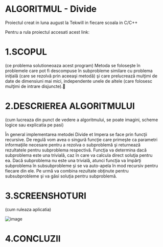 # ALGORITMUL - Divide
Proiectul creat in luna august la Tekwill in fiecare scoala in C/C++

Pentru a rula proiectul accesati acest link:

# 1.SCOPUL
(ce problema solutioneoaza acest program)
Metoda se foloseşte în problemele care pot fi
descompuse în subprobleme similare cu
problema iniţială (care se rezolvă prin aceeaşi
metodă) şi care prelucrează mulţimi de date de
dimensiuni mai mici, independente unele de
altele (care folosesc mulţimi de intrare
disjuncte).

# 2.DESCRIEREA ALGORITMULUI
(cum lucreaza din punct de vedere a algoritmului, se poate imagini, scheme logice sau explicatia pe pasi)

În general implementarea metodei Divide et Impera se face prin funcţii recursive. De regulă vom avea o singură funcţie care primeşte ca parametri informaţiile necesare pentru a rezolva o subproblemă şi returnează rezultatele pentru subproblema respectivă.
Funcţia va determina dacă subproblema este una trivială, caz în care va calcula direct soluţia pentru ea. Dacă subproblema nu este una trivială, atunci funcţia va împărţi subproblema în subsubprobleme şi se va auto-apela în mod recursiv pentru fiecare din ele. Pe urmă va combina rezultate obţinute pentru subsubprobleme şi va găsi soluţia pentru subproblemă.




# 3.SCREENSHOTURI
(cum ruleaza aplicatia)

![image](https://user-images.githubusercontent.com/75802120/103305414-c0897500-4a13-11eb-9a81-294ab99d5661.png)

# 4.CONCLUZII
